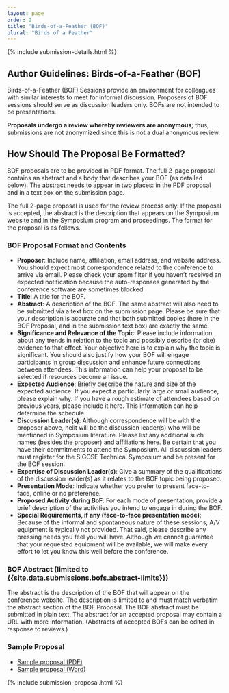 ```yaml
---
layout: page
order: 2
title: "Birds-of-a-Feather (BOF)"
plural: "Birds of a Feather"
---
```

{% include submission-details.html %}

## Author Guidelines: Birds-of-a-Feather (BOF)

Birds-of-a-Feather (BOF) Sessions provide an environment for colleagues with similar interests to meet for informal discussion. Proposers of BOF sessions should serve as discussion leaders only. BOFs are not intended to be presentations.

**Proposals undergo a review whereby reviewers are anonymous**; thus, submissions are not anonymized since this is not a dual anonymous review.

## How Should The Proposal Be Formatted?

BOF proposals are to be provided in PDF format. The full 2-page proposal contains an abstract and a body that describes your BOF (as detailed below). The abstract needs to appear in two places: in the PDF proposal and in a text box on the submission page.

The full 2-page proposal is used for the review process only. If the proposal is accepted, the abstract is the description that appears on the Symposium website and in the Symposium program and proceedings. The format for the proposal is as follows.

### BOF Proposal Format and Contents

* **Proposer**: Include name, affiliation, email address, and website address. You should expect most correspondence related to the conference to arrive via email. Please check your spam filter if you haven’t received an expected notification because the auto-responses generated by the conference software are sometimes blocked.
* **Title**: A title for the BOF.
* **Abstract**: A description of the BOF. The same abstract will also need to be submitted via a text box on the submission page. Please be sure that your description is accurate and that both submitted copies (here in the BOF Proposal, and in the submission text box) are exactly the same. 
* **Significance and Relevance of the Topic**: Please include information about any trends in relation to the topic and possibly describe (or cite) evidence to that effect. Your objective here is to explain why the topic is significant. You should also justify how your BOF will engage participants in group discussion and enhance future connections between attendees. This information can help your proposal to be selected if resources become an issue.
* **Expected Audience**: Briefly describe the nature and size of the expected audience. If you expect a particularly large or small audience, please explain why.  If you have a rough estimate of attendees based on previous years, please include it here. This information can help determine the schedule.
* **Discussion Leader(s)**: Although correspondence will be with the proposer above, helit will be the discussion leader(s) who will be mentioned in Symposium literature. Please list any additional such names (besides the proposer) and affiliations here. Be certain that you have their commitments to attend the Symposium. All discussion leaders must register for the SIGCSE Technical Symposium and be present for the BOF session.
* **Expertise of Discussion Leader(s)**: Give a summary of the qualifications of the discussion leader(s) as it relates to the BOF topic being proposed.
* **Presentation Mode**: Indicate whether you prefer to present face-to-face, online or no preference.
* **Proposed Activity during BoF**: For each mode of presentation, provide a brief description of the activities you intend to engage in during the BOF.
* **Special Requirements, if any (face-to-face presentation mode)**: Because of the informal and spontaneous nature of these sessions, A/V equipment is typically not provided. That said, please describe any pressing needs you feel you will have. Although we cannot guarantee that your requested equipment will be available, we will make every effort to let you know this well before the conference.

### BOF Abstract (limited to {{site.data.submissions.bofs.abstract-limits}})

The abstract is the description of the BOF that will appear on the conference website. The description is limited to and must match verbatim the abstract section of the BOF Proposal. The BOF abstract must be submitted in plain text. The abstract for an accepted proposal may contain a URL with more information. (Abstracts of accepted BOFs can be edited in response to reviews.)

### Sample Proposal
* [Sample proposal (PDF)](../docs/sigcse-sample-bof.pdf)
* [Sample proposal (Word)](../docs/sigcse-sample-bof.doc)

{% include submission-proposal.html %}
